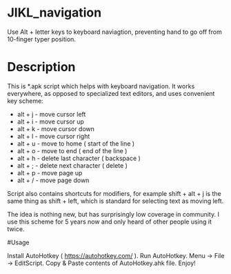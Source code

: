 # JIKL_navigation
Use Alt + letter keys to keyboard naviagtion, preventing hand to go off from 10-finger typer position.


# Description

This is *.apk script which helps with keyboard navigation. It works everywhere, as opposed to specialized text editors, and uses convenient key scheme:

* alt + j - move cursor left
* alt + i - move cursor up
* alt + k - move cursor down
* alt + l - move cursor right
* alt + u - move to home ( start of the line )
* alt + o - move to end ( end of the line )
* alt + h - delete last character ( backspace )
* alt + ; - delete next character ( delete )
* alt + p - move page up
* alt + / - move page down

Script also contains shortcuts for modifiers, for example shift + alt + j is the same thing as shift + left, which is standard for selecting text as moving left.


The idea is nothing new, but has surprisingly low coverage in community. I use this scheme for 5 years now and only heard of other people using it twice.

#Usage

Install AutoHotkey ( https://autohotkey.com/ ).
Run AutoHotkey. Menu -> File -> EditScript.
Copy & Paste contents of AutoHotkey.ahk file.
Enjoy!